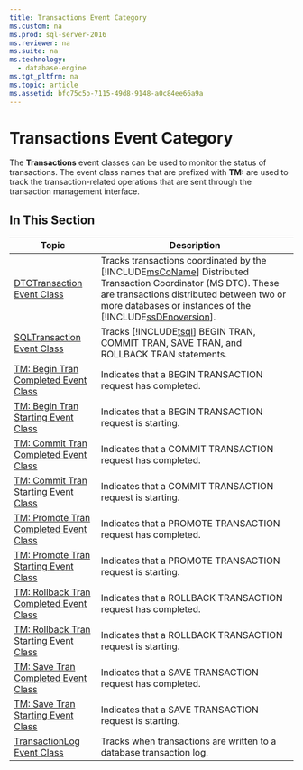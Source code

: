 ```yaml
---
title: Transactions Event Category
ms.custom: na
ms.prod: sql-server-2016
ms.reviewer: na
ms.suite: na
ms.technology: 
  - database-engine
ms.tgt_pltfrm: na
ms.topic: article
ms.assetid: bfc75c5b-7115-49d8-9148-a0c84ee66a9a
---
```

# Transactions Event Category
  The **Transactions** event classes can be used to monitor the status of transactions. The event class names that are prefixed with **TM:** are used to track the transaction\-related operations that are sent through the transaction management interface.  
  
## In This Section  
  
|Topic|Description|  
|-----------|-----------------|  
|[DTCTransaction Event Class](../../Topics/TopicNameNotContainA/DTCTransaction-Event-Class.md)|Tracks transactions coordinated by the [!INCLUDE[msCoName](../../Token/Other/msCoName_md.md)] Distributed Transaction Coordinator \(MS DTC\). These are transactions distributed between two or more databases or instances of the [!INCLUDE[ssDEnoversion](../../Token/Other/ssDEnoversion_md.md)].|  
|[SQLTransaction Event Class](../../Topics/TopicNameNotContainA/SQLTransaction-Event-Class.md)|Tracks [!INCLUDE[tsql](../../Token/Other/tsql_md.md)] BEGIN TRAN, COMMIT TRAN, SAVE TRAN, and ROLLBACK TRAN statements.|  
|[TM: Begin Tran Completed Event Class](../Topic/TM:%20Begin%20Tran%20Completed%20Event%20Class.md)|Indicates that a BEGIN TRANSACTION request has completed.|  
|[TM: Begin Tran Starting Event Class](../Topic/TM:%20Begin%20Tran%20Starting%20Event%20Class.md)|Indicates that a BEGIN TRANSACTION request is starting.|  
|[TM: Commit Tran Completed Event Class](../Topic/TM:%20Commit%20Tran%20Completed%20Event%20Class.md)|Indicates that a COMMIT TRANSACTION request has completed.|  
|[TM: Commit Tran Starting Event Class](../Topic/TM:%20Commit%20Tran%20Starting%20Event%20Class.md)|Indicates that a COMMIT TRANSACTION request is starting.|  
|[TM: Promote Tran Completed Event Class](../Topic/TM:%20Promote%20Tran%20Completed%20Event%20Class.md)|Indicates that a PROMOTE TRANSACTION request has completed.|  
|[TM: Promote Tran Starting Event Class](../Topic/TM:%20Promote%20Tran%20Starting%20Event%20Class.md)|Indicates that a PROMOTE TRANSACTION request is starting.|  
|[TM: Rollback Tran Completed Event Class](../Topic/TM:%20Rollback%20Tran%20Completed%20Event%20Class.md)|Indicates that a ROLLBACK TRANSACTION request has completed.|  
|[TM: Rollback Tran Starting Event Class](../Topic/TM:%20Rollback%20Tran%20Starting%20Event%20Class.md)|Indicates that a ROLLBACK TRANSACTION request is starting.|  
|[TM: Save Tran Completed Event Class](../Topic/TM:%20Save%20Tran%20Completed%20Event%20Class.md)|Indicates that a SAVE TRANSACTION request has completed.|  
|[TM: Save Tran Starting Event Class](../Topic/TM:%20Save%20Tran%20Starting%20Event%20Class.md)|Indicates that a SAVE TRANSACTION request is starting.|  
|[TransactionLog Event Class](../../Topics/TopicNameNotContainA/TransactionLog-Event-Class.md)|Tracks when transactions are written to a database transaction log.|  
  
  